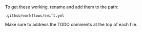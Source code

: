 To get these working, rename and add them to the path:

```
.github/workflows/swift.yml
```

Make sure to address the TODO comments at the top of each file.